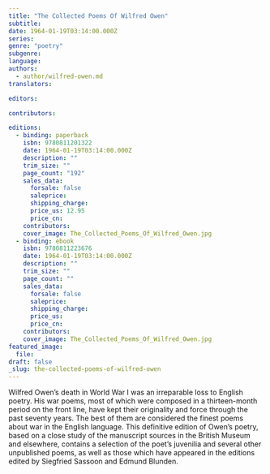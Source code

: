 ```yaml
---
title: "The Collected Poems Of Wilfred Owen"
subtitle:
date: 1964-01-19T03:14:00.000Z
series:
genre: "poetry"
subgenre:
language:
authors:
  - author/wilfred-owen.md
translators:

editors:

contributors:

editions:
  - binding: paperback
    isbn: 9780811201322
    date: 1964-01-19T03:14:00.000Z
    description: ""
    trim_size: ""
    page_count: "192"
    sales_data:
      forsale: false
      saleprice:
      shipping_charge:
      price_us: 12.95
      price_cn:
    contributors:
    cover_image: The_Collected_Poems_Of_Wilfred_Owen.jpg
  - binding: ebook
    isbn: 9780811223676
    date: 1964-01-19T03:14:00.000Z
    description: ""
    trim_size: ""
    page_count: ""
    sales_data:
      forsale: false
      saleprice:
      shipping_charge:
      price_us:
      price_cn:
    contributors:
    cover_image: The_Collected_Poems_Of_Wilfred_Owen.jpg
featured_image:
  file:
draft: false
_slug: the-collected-poems-of-wilfred-owen
---
```


Wilfred Owen’s death in World War I was an irreparable loss to English poetry. His war poems, most of which were composed in a thirteen-month period on the front line, have kept their originality and force through the past seventy years. The best of them are considered the finest poems about war in the English language. This definitive edition of Owen’s poetry, based on a close study of the manuscript sources in the British Museum and elsewhere, contains a selection of the poet’s juvenilia and several other unpublished poems, as well as those which have appeared in the editions edited by Siegfried Sassoon and Edmund Blunden.


